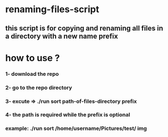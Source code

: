 # renaming-files-script
## this script is for copying and renaming all files in a directory with a new name prefix 

# how to use ?
### 1- download the repo 
### 2- go to the repo directory 
### 3- excute => ./run sort  path-of-files-directory prefix
### 4- the path is required while the prefix is optional 
### example: ./run sort /home/username/Pictures/test/ img
